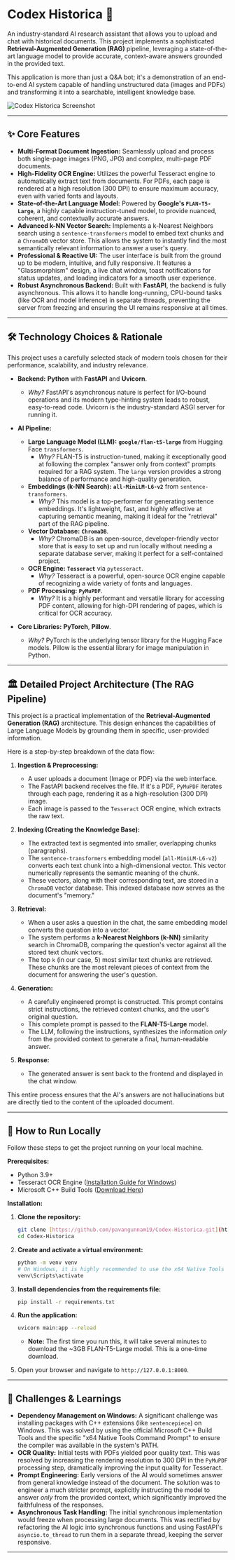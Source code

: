 # Codex Historica 📜

An industry-standard AI research assistant that allows you to upload and chat with historical documents. This project implements a sophisticated **Retrieval-Augmented Generation (RAG)** pipeline, leveraging a state-of-the-art language model to provide accurate, context-aware answers grounded in the provided text.

This application is more than just a Q&A bot; it's a demonstration of an end-to-end AI system capable of handling unstructured data (images and PDFs) and transforming it into a searchable, intelligent knowledge base.

![Codex Historica Screenshot](screenshot.png)

---

## ✨ Core Features

-   **Multi-Format Document Ingestion:** Seamlessly upload and process both single-page images (PNG, JPG) and complex, multi-page PDF documents.
-   **High-Fidelity OCR Engine:** Utilizes the powerful Tesseract engine to automatically extract text from documents. For PDFs, each page is rendered at a high resolution (300 DPI) to ensure maximum accuracy, even with varied fonts and layouts.
-   **State-of-the-Art Language Model:** Powered by **Google's `FLAN-T5-Large`**, a highly capable instruction-tuned model, to provide nuanced, coherent, and contextually accurate answers.
-   **Advanced k-NN Vector Search:** Implements a k-Nearest Neighbors search using a `sentence-transformers` model to embed text chunks and a `ChromaDB` vector store. This allows the system to instantly find the most semantically relevant information to answer a user's query.
-   **Professional & Reactive UI:** The user interface is built from the ground up to be modern, intuitive, and fully responsive. It features a "Glassmorphism" design, a live chat window, toast notifications for status updates, and loading indicators for a smooth user experience.
-   **Robust Asynchronous Backend:** Built with **FastAPI**, the backend is fully asynchronous. This allows it to handle long-running, CPU-bound tasks (like OCR and model inference) in separate threads, preventing the server from freezing and ensuring the UI remains responsive at all times.

---

## 🛠️ Technology Choices & Rationale

This project uses a carefully selected stack of modern tools chosen for their performance, scalability, and industry relevance.

-   **Backend:** **Python** with **FastAPI** and **Uvicorn**.
    -   *Why?* FastAPI's asynchronous nature is perfect for I/O-bound operations and its modern type-hinting system leads to robust, easy-to-read code. Uvicorn is the industry-standard ASGI server for running it.

-   **AI Pipeline:**
    -   **Large Language Model (LLM):** **`google/flan-t5-large`** from Hugging Face `transformers`.
        -   *Why?* FLAN-T5 is instruction-tuned, making it exceptionally good at following the complex "answer only from context" prompts required for a RAG system. The `large` version provides a strong balance of performance and high-quality generation.
    -   **Embeddings (k-NN Search):** **`all-MiniLM-L6-v2`** from `sentence-transformers`.
        -   *Why?* This model is a top-performer for generating sentence embeddings. It's lightweight, fast, and highly effective at capturing semantic meaning, making it ideal for the "retrieval" part of the RAG pipeline.
    -   **Vector Database:** **`ChromaDB`**.
        -   *Why?* ChromaDB is an open-source, developer-friendly vector store that is easy to set up and run locally without needing a separate database server, making it perfect for a self-contained project.
    -   **OCR Engine:** **`Tesseract`** via `pytesseract`.
        -   *Why?* Tesseract is a powerful, open-source OCR engine capable of recognizing a wide variety of fonts and languages.
    -   **PDF Processing:** **`PyMuPDF`**.
        -   *Why?* It is a highly performant and versatile library for accessing PDF content, allowing for high-DPI rendering of pages, which is critical for OCR accuracy.

-   **Core Libraries:** **PyTorch**, **Pillow**.
    -   *Why?* PyTorch is the underlying tensor library for the Hugging Face models. Pillow is the essential library for image manipulation in Python.

---

## 🏛️ Detailed Project Architecture (The RAG Pipeline)

This project is a practical implementation of the **Retrieval-Augmented Generation (RAG)** architecture. This design enhances the capabilities of Large Language Models by grounding them in specific, user-provided information.

Here is a step-by-step breakdown of the data flow:

1.  **Ingestion & Preprocessing:**
    -   A user uploads a document (Image or PDF) via the web interface.
    -   The FastAPI backend receives the file. If it's a PDF, `PyMuPDF` iterates through each page, rendering it as a high-resolution (300 DPI) image.
    -   Each image is passed to the `Tesseract` OCR engine, which extracts the raw text.

2.  **Indexing (Creating the Knowledge Base):**
    -   The extracted text is segmented into smaller, overlapping chunks (paragraphs).
    -   The `sentence-transformers` embedding model (`all-MiniLM-L6-v2`) converts each text chunk into a high-dimensional vector. This vector numerically represents the semantic meaning of the chunk.
    -   These vectors, along with their corresponding text, are stored in a `ChromaDB` vector database. This indexed database now serves as the document's "memory."

3.  **Retrieval:**
    -   When a user asks a question in the chat, the same embedding model converts the question into a vector.
    -   The system performs a **k-Nearest Neighbors (k-NN)** similarity search in ChromaDB, comparing the question's vector against all the stored text chunk vectors.
    -   The top `k` (in our case, 5) most similar text chunks are retrieved. These chunks are the most relevant pieces of context from the document for answering the user's question.

4.  **Generation:**
    -   A carefully engineered prompt is constructed. This prompt contains strict instructions, the retrieved context chunks, and the user's original question.
    -   This complete prompt is passed to the **FLAN-T5-Large** model.
    -   The LLM, following the instructions, synthesizes the information *only* from the provided context to generate a final, human-readable answer.

5.  **Response:**
    -   The generated answer is sent back to the frontend and displayed in the chat window.

This entire process ensures that the AI's answers are not hallucinations but are directly tied to the content of the uploaded document.

---

## 🚀 How to Run Locally

Follow these steps to get the project running on your local machine.

**Prerequisites:**
-   Python 3.9+
-   Tesseract OCR Engine ([Installation Guide for Windows](https://github.com/UB-Mannheim/tesseract/wiki))
-   Microsoft C++ Build Tools ([Download Here](https://visualstudio.microsoft.com/visual-studio-build-tools/))

**Installation:**

1.  **Clone the repository:**
    ```bash
    git clone [https://github.com/pavangunnam19/Codex-Historica.git](https://github.com/pavangunnam19/Codex-Historica.git)
    cd Codex-Historica
    ```

2.  **Create and activate a virtual environment:**
    ```bash
    python -m venv venv
    # On Windows, it is highly recommended to use the x64 Native Tools Command Prompt for VS 2022
    venv\Scripts\activate
    ```

3.  **Install dependencies from the requirements file:**
    ```bash
    pip install -r requirements.txt
    ```

4.  **Run the application:**
    ```bash
    uvicorn main:app --reload
    ```
    -   **Note:** The first time you run this, it will take several minutes to download the ~3GB FLAN-T5-Large model. This is a one-time download.

5.  Open your browser and navigate to `http://127.0.0.1:8000`.

---

## 🧠 Challenges & Learnings

-   **Dependency Management on Windows:** A significant challenge was installing packages with C++ extensions (like `sentencepiece`) on Windows. This was solved by using the official Microsoft C++ Build Tools and the specific "x64 Native Tools Command Prompt" to ensure the compiler was available in the system's PATH.
-   **OCR Quality:** Initial tests with PDFs yielded poor quality text. This was resolved by increasing the rendering resolution to 300 DPI in the `PyMuPDF` processing step, dramatically improving the input quality for Tesseract.
-   **Prompt Engineering:** Early versions of the AI would sometimes answer from general knowledge instead of the document. The solution was to engineer a much stricter prompt, explicitly instructing the model to answer *only* from the provided context, which significantly improved the faithfulness of the responses.
-   **Asynchronous Task Handling:** The initial synchronous implementation would freeze when processing large documents. This was rectified by refactoring the AI logic into synchronous functions and using FastAPI's `asyncio.to_thread` to run them in a separate thread, keeping the server responsive.

---
